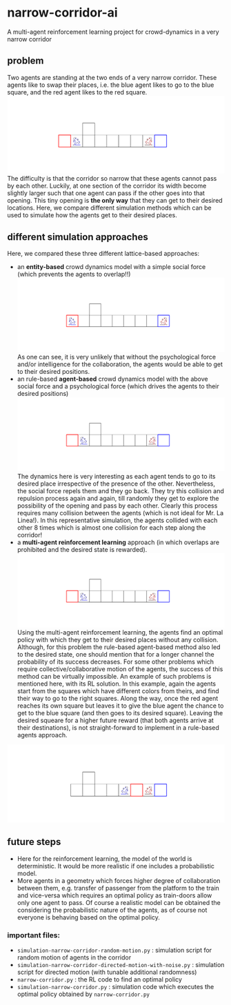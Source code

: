 # narrow-corridor-ai
A multi-agent reinforcement learning project for crowd-dynamics in a very narrow corridor

## problem 
Two agents are standing at the two ends of a very narrow corridor. These agents like to swap their places, i.e. the blue agent likes to go to the blue square, and the red agent likes to the red square.
![www](./results/RL-sim/initial_state.png)
The difficulty is that the corridor so narrow that these agents cannot pass by each other. Luckily, at one section of the corridor its width become slightly larger such that one agent can pass if the other goes into that opening. 
This tiny opening is **the only way** that they can get to their desired locations. Here, we compare different simulation methods which can be used to simulate how the agents get to their desired places.

## different simulation approaches
Here, we compared these three different lattice-based approaches:
* an **entity-based** crowd dynamics model with a simple social force (which prevents the agents to overlap!!)
![www](./results/random-walkers/random-walker.gif)
As one can see, it is very unlikely that without the psychological force and/or intelligence for the collaboration, the agents would be able to get to their desired positions.
* an rule-based **agent-based** crowd dynamics model with the above social force and a psychological force (which drives the agents to their desired positions)
![www](./results/directed-motion/directed-walker.gif)
The dynamics here is very interesting as each agent tends to go to its desired place irrespective of the presence of the other. Nevertheless, the social force repels them and they go back. They try this collision and repulsion process again and again, till randomly they get to explore the possibility of the opening and pass by each other.
Clearly this process requires many collision between the agents (which is not ideal for Mr. La Linea!). In this representative simulation, the agents collided with each other 8 times which is almost one collision for each step along the corridor!
* a **multi-agent reinforcement learning** approach (in which overlaps are prohibited and the desired state is rewarded).
![www](./results/RL-sim/narrow-corridor-animation.gif)
Using the multi-agent reinforcement learning, the agents find an optimal policy with which they get to their desired places without any collision. 
Although, for this problem the rule-based agent-based method also led to the desired state, one should mention that for a longer channel the probability of its success decreases. For some other problems which require collective/collaborative motion of the agents, the success of this method can be virtually impossible. An example of such problems is mentioned here, with its RL solution.
In this example, again the agents start from the squares which have different colors from theirs, and find their way to go to the right squares. Along the way, once the red agent reaches its own square but leaves it to give the blue agent the chance to get to the blue square (and then goes to its desired square). Leaving the desired squeare for a higher future reward (that both agents arrive at their destinations), is not straight-forward to implement in a rule-based agents approach.

![www](./results/RL-a-more-collaborative-problem/narrow-corridor-v-2.gif)

## future steps
* Here for the reinforcement learning, the model of the world is deterministic. It would be more realistic if one includes a probabilistic model.
* More agents in a geometry which forces higher degree of collaboration between them, e.g. transfer of passenger from the platform to the train and vice-versa which requires an optimal policy as train-doors allow only one agent to pass. Of course a realistic model can be obtained the considering the probabilistic nature of the agents, as of course not everyone is behaving based on the optimal policy.

### important files:
* `simulation-narrow-corridor-random-motion.py` : simulation script for random motion of agents in the corridor
* `simulation-narrow-corridor-directed-motion-with-noise.py` : simulation script for directed motion (with tunable additional randomness)
* `narrow-corridor.py` : the RL code to find an optimal policy
* `simulation-narrow-corridor.py` : simulation code which executes the optimal policy obtained by `narrow-corridor.py`

